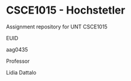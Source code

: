 # CSCE1015 - Hochstetler
Assignment repository for UNT CSCE1015

EUID

aag0435

Professor

Lidia Dattalo

